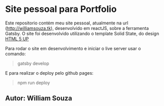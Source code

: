 # Site pessoal para Portfolio

Este repositorio contém meu site pessoal, atualmente na url (http://williamsouza.tk), desenvolvido em reactJS, sobre a ferramenta Gatsby.
O site foi desenvolvido utilizando o template Solid State, do design [HTML 5 UP](html5up.net/)

Para rodar o site em desenvolvimento e iniciar o live server usar o comando:

> gatsby develop

E para realizar o deploy pelo github pages:

> npm run deploy

## Autor: William Souza
